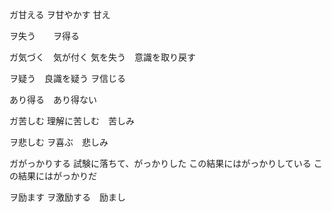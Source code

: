 ガ甘える
ヲ甘やかす
甘え

ヲ失う　　ヲ得る

ガ気づく　気が付く
気を失う　意識を取り戻す

ヲ疑う　良識を疑う
ヲ信じる

あり得る　あり得ない

ガ苦しむ
理解に苦しむ　苦しみ

ヲ悲しむ
ヲ喜ぶ　悲しみ

ガがっかりする
試験に落ちて、がっかりした
この結果にはがっかりしている
この結果にはがっかりだ

ヲ励ます
ヲ激励する　励まし